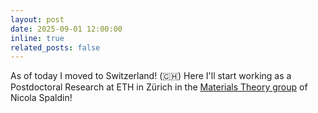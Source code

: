 ```yaml
---
layout: post
date: 2025-09-01 12:00:00
inline: true
related_posts: false
---
```


As of today I moved to Switzerland! (🇨🇭) Here I'll start working as a Postdoctoral Research at ETH in Zürich in the <a href='https://theory.mat.ethz.ch/'>Materials Theory group</a> of Nicola Spaldin!

